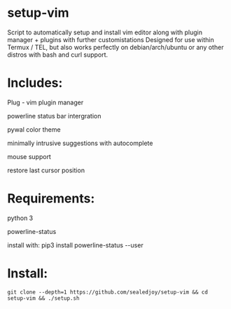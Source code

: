 # setup-vim

Script to automatically setup and install vim editor along with plugin manager + plugins with further customistations
Designed for use within Termux / TEL, but also works perfectly on debian/arch/ubuntu or any other distros with bash and curl support.


# Includes: 

Plug - vim plugin manager

powerline status bar intergration

pywal color theme

minimally intrusive suggestions with autocomplete

mouse support

restore last cursor position


# Requirements:

python 3

powerline-status 

install with: pip3 install powerline-status --user

# Install:

`git clone --depth=1 https://github.com/sealedjoy/setup-vim && cd setup-vim && ./setup.sh`
